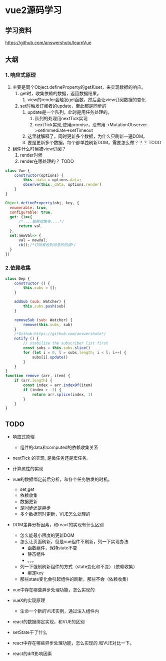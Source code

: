 # vue2源码学习

## 学习资料

<https://github.com/answershuto/learnVue>

## 大纲

### 1. 响应式原理

1. 主要是同个Object.defineProperty的get和set，来实现数据的响应。
   1. get时，收集依赖的数据，返回数据结果。
      1. view的render会触发get函数，然后会让view订阅数据的变化
   2. set时触发订阅者的update，至此都是同步的
      1. update是一个队列，此时是用任务处理的。
         1. 队列的处理用nextTick实现
         2. nextTick实现,使用promise，没有用->MutationObserver->setImmediate->setTimeout
      2. 这里就解释了，同时更新多个数据，为什么只刷新一遍DOM。
      3. 要是更新多个数据，每个都单独刷新DOM，需要怎么做？？？ TODO
2. 组件什么时候被view订阅？
   1. render时候
   2. render在哪处理的？ TODO

```javascript
class Vue {
    constructor(options) {
        this._data = options.data;
        observe(this._data, options.render)
    }
}
```

```javascript
Object.defineProperty(obj, key, {
  enumerable: true,
  configurable: true,
  get: ()=>{
      /*....依赖收集等....*/
      return val
  },
  set:newVal=> {
      val = newVal;
      cb();/*订阅者收到消息的回调*/
  }
})
```

### 2.依赖收集

```javascript
class Dep {
    constructor () {
        this.subs = [];
    }

    addSub (sub: Watcher) {
        this.subs.push(sub)
    }

    removeSub (sub: Watcher) {
        remove(this.subs, sub)
    }
    /*Github:https://github.com/answershuto*/
    notify () {
        // stabilize the subscriber list first
        const subs = this.subs.slice()
        for (let i = 0, l = subs.length; i < l; i++) {
            subs[i].update()
        }
    }
}
function remove (arr, item) {
    if (arr.length) {
        const index = arr.indexOf(item)
        if (index > -1) {
            return arr.splice(index, 1)
        }
    }
}
```

## TODO

- 响应式原理
  - 组件的data和computed的依赖收集关系
- nextTick 的实现, 是微任务还是宏任务。
- 计算属性的实现
- vue的数据绑定前后分析，和各个任务触发的时机。
  - set,get
  - 依赖收集
  - 数据更新
  - 是同步还是异步
  - 多个数据同时更新，VUE怎么处理的
- DOM差异分析因素，和react的实现有什么区别
  - 怎么能最小限度的更新DOM
  - 怎么让页面刷新，但是vue组件不刷新，列一下实现办法
    - 函数组件，保持state不变
    - 静态组件
    - 。。。
  - 列一下强制刷新组件的方式（state变化和不变）（依赖收集）
    - 绑定key
  - 那些state变化会引起组件的刷新，那些不会（依赖收集）
- vue中存在哪些异步处理功能，怎么实现的
- vueX的实现原理
  - 生命一个新的VUE实例，通过注入组件内

- react的数据绑定实现，和VUE的区别
- setState干了什么
- react中存在哪些异步处理功能，怎么实现的.和VUE对比一下。
- react的diff影响因素